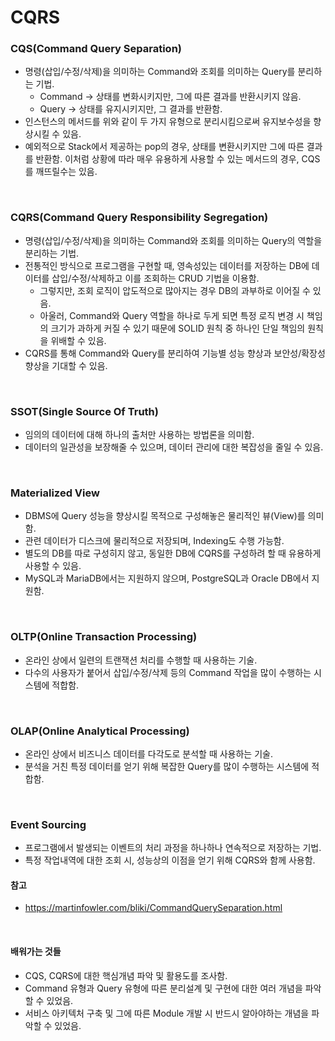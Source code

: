 # CQRS

### CQS(Command Query Separation)
* 명령(삽입/수정/삭제)을 의미하는 Command와 조회를 의미하는 Query를 분리하는 기법.
  * Command -> 상태를 변화시키지만, 그에 따른 결과를 반환시키지 않음.
  * Query -> 상태를 유지시키지만, 그 결과를 반환함.
* 인스턴스의 메서드를 위와 같이 두 가지 유형으로 분리시킴으로써 유지보수성을 향상시킬 수 있음.
* 예외적으로 Stack에서 제공하는 pop의 경우, 상태를 변환시키지만 그에 따른 결과를 반환함. 이처럼 상황에 따라 매우 유용하게 사용할 수 있는 메서드의 경우, CQS를 깨뜨릴수는 있음.

<br>

### CQRS(Command Query Responsibility Segregation)
* 명령(삽입/수정/삭제)을 의미하는 Command와 조회를 의미하는 Query의 역할을 분리하는 기법.
* 전통적인 방식으로 프로그램을 구현할 때, 영속성있는 데이터를 저장하는 DB에 데이터를 삽입/수정/삭제하고 이를 조회하는 CRUD 기법을 이용함.
  * 그렇지만, 조회 로직이 압도적으로 많아지는 경우 DB의 과부하로 이어질 수 있음.
  * 아울러, Command와 Query 역할을 하나로 두게 되면 특정 로직 변경 시 책임의 크기가 과하게 커질 수 있기 때문에 SOLID 원칙 중 하나인 단일 책임의 원칙을 위배할 수 있음.
* CQRS를 통해 Command와 Query를 분리하여 기능별 성능 향상과 보안성/확장성 향상을 기대할 수 있음.

<br>

### SSOT(Single Source Of Truth)
* 임의의 데이터에 대해 하나의 출처만 사용하는 방법론을 의미함.
* 데이터의 일관성을 보장해줄 수 있으며, 데이터 관리에 대한 복잡성을 줄일 수 있음.

<br>

### Materialized View
* DBMS에 Query 성능을 향상시킬 목적으로 구성해놓은 물리적인 뷰(View)를 의미함.
* 관련 데이터가 디스크에 물리적으로 저장되며, Indexing도 수행 가능함.
* 별도의 DB를 따로 구성히지 않고, 동일한 DB에 CQRS를 구성하려 할 때 유용하게 사용할 수 있음.
* MySQL과 MariaDB에서는 지원하지 않으며, PostgreSQL과 Oracle DB에서 지원함.

<br>

### OLTP(Online Transaction Processing)
* 온라인 상에서 일련의 트랜잭션 처리를 수행할 때 사용하는 기술.
* 다수의 사용자가 붙어서 삽입/수정/삭제 등의 Command 작업을 많이 수행하는 시스템에 적합함.

<br>

### OLAP(Online Analytical Processing)
* 온라인 상에서 비즈니스 데이터를 다각도로 분석할 때 사용하는 기술.
* 분석을 거친 특정 데이터를 얻기 위해 복잡한 Query를 많이 수행하는 시스템에 적합함.

<br>

### Event Sourcing
* 프로그램에서 발생되는 이벤트의 처리 과정을 하나하나 연속적으로 저장하는 기법.
* 특정 작업내역에 대한 조회 시, 성능상의 이점을 얻기 위해 CQRS와 함께 사용함.

#### 참고
* https://martinfowler.com/bliki/CommandQuerySeparation.html

<br>

#### 배워가는 것들
* CQS, CQRS에 대한 핵심개념 파악 및 활용도를 조사함.
* Command 유형과 Query 유형에 따른 분리설계 및 구현에 대한 여러 개념을 파악할 수 있었음.
* 서비스 아키텍처 구축 및 그에 따른 Module 개발 시 반드시 알아야하는 개념을 파악할 수 있었음.
